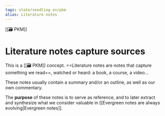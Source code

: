 ```yaml
---
tags: state/seedling on/pkm
alias: Literature notes
---
```


[[🗃️ PKM]]

# Literature notes capture sources

This is a [[🗃️ PKM]] concept. ==Literature notes are notes that capture something we read==, watched or heard: a book, a course, a video…

These notes usually contain a summary and/or an outline, as well as our own commentary.

The **purpose** of these notes is to serve as reference, and to later extract and synthesize what we consider valuable in [[Evergreen notes are always evolving|Evergreen notes]].